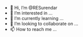 - 👋 Hi, I’m @RESurendar
- 👀 I’m interested in ...
- 🌱 I’m currently learning ...
- 💞️ I’m looking to collaborate on ...
- 📫 How to reach me ...

<!---
RESurendar/RESurendar is a ✨ special ✨ repository because its `README.md` (this file) appears on your GitHub profile.
You can click the Preview link to take a look at your changes.
--->
